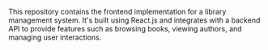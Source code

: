 This repository contains the frontend implementation for a library management system. It's built using React.js and integrates with a backend API to provide features such as browsing books, viewing authors, and managing user interactions.
